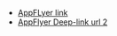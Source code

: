 - [AppFLyer link](https://kiranakarttest.onelink.me/c7MB/b439b913)
- [AppFlyer Deep-link url 2](https://kiranakart.onelink.me/A1W4/tent)
